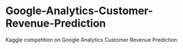 # Google-Analytics-Customer-Revenue-Prediction
Kaggle competition on Google Analytics Customer Revenue Prediction
